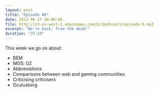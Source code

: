 ```yaml
---
layout: post
title: "Episode #6"
date: 2013-06-17 00:00:00
file: http://s3-eu-west-1.amazonaws.com/bitpodcasts/episode-6.mp3
excerpt: "We're back, from the dead!"
duration: "37:19"
---
```


This week we go on about:

* BEM
* MGS: GZ
* Abbreviations
* Comparisons between web and gaming communities
* Criticising criticisers
* Oculusberg
